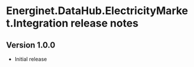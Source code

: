 # Energinet.DataHub.ElectricityMarket.Integration release notes

## Version 1.0.0

- Initial release
